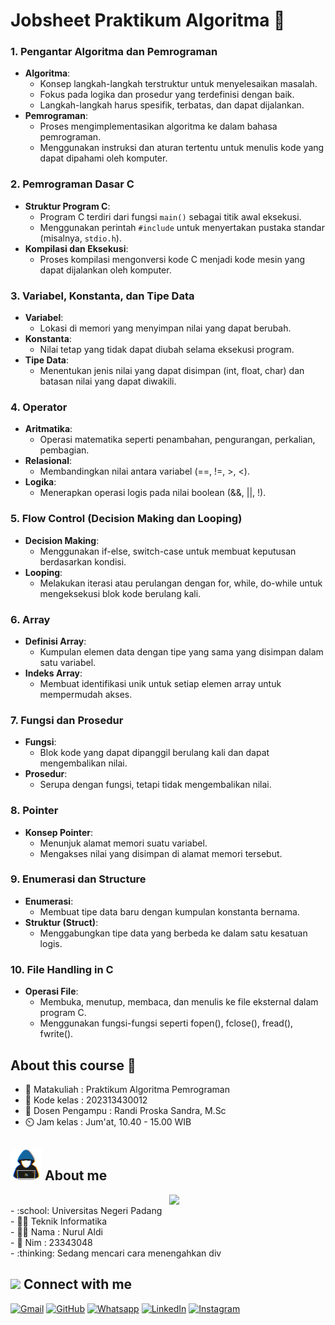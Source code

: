 # Jobsheet Praktikum Algoritma 📜
### 1. Pengantar Algoritma dan Pemrograman
- **Algoritma**:
  - Konsep langkah-langkah terstruktur untuk menyelesaikan masalah.
  - Fokus pada logika dan prosedur yang terdefinisi dengan baik.
  - Langkah-langkah harus spesifik, terbatas, dan dapat dijalankan.
- **Pemrograman**:
  - Proses mengimplementasikan algoritma ke dalam bahasa pemrograman.
  - Menggunakan instruksi dan aturan tertentu untuk menulis kode yang dapat dipahami oleh komputer.

### 2. Pemrograman Dasar C
- **Struktur Program C**:
  - Program C terdiri dari fungsi `main()` sebagai titik awal eksekusi.
  - Menggunakan perintah `#include` untuk menyertakan pustaka standar (misalnya, `stdio.h`).
- **Kompilasi dan Eksekusi**:
  - Proses kompilasi mengonversi kode C menjadi kode mesin yang dapat dijalankan oleh komputer.

### 3. Variabel, Konstanta, dan Tipe Data
- **Variabel**:
  - Lokasi di memori yang menyimpan nilai yang dapat berubah.
- **Konstanta**:
  - Nilai tetap yang tidak dapat diubah selama eksekusi program.
- **Tipe Data**:
  - Menentukan jenis nilai yang dapat disimpan (int, float, char) dan batasan nilai yang dapat diwakili.

### 4. Operator
- **Aritmatika**:
  - Operasi matematika seperti penambahan, pengurangan, perkalian, pembagian.
- **Relasional**:
  - Membandingkan nilai antara variabel (==, !=, >, <).
- **Logika**:
  - Menerapkan operasi logis pada nilai boolean (&&, ||, !).

### 5. Flow Control (Decision Making dan Looping)
- **Decision Making**:
  - Menggunakan if-else, switch-case untuk membuat keputusan berdasarkan kondisi.
- **Looping**:
  - Melakukan iterasi atau perulangan dengan for, while, do-while untuk mengeksekusi blok kode berulang kali.

### 6. Array
- **Definisi Array**:
  - Kumpulan elemen data dengan tipe yang sama yang disimpan dalam satu variabel.
- **Indeks Array**:
  - Membuat identifikasi unik untuk setiap elemen array untuk mempermudah akses.

### 7. Fungsi dan Prosedur
- **Fungsi**:
  - Blok kode yang dapat dipanggil berulang kali dan dapat mengembalikan nilai.
- **Prosedur**:
  - Serupa dengan fungsi, tetapi tidak mengembalikan nilai.

### 8. Pointer
- **Konsep Pointer**:
  - Menunjuk alamat memori suatu variabel.
  - Mengakses nilai yang disimpan di alamat memori tersebut.

### 9. Enumerasi dan Structure
- **Enumerasi**:
  - Membuat tipe data baru dengan kumpulan konstanta bernama.
- **Struktur (Struct)**:
  - Menggabungkan tipe data yang berbeda ke dalam satu kesatuan logis.

### 10. File Handling in C
- **Operasi File**:
  - Membuka, menutup, membaca, dan menulis ke file eksternal dalam program C.
  - Menggunakan fungsi-fungsi seperti fopen(), fclose(), fread(), fwrite().
 
## About this course 📝
- 🎨 Matakuliah : Praktikum Algoritma Pemrograman
- 📑 Kode kelas : 202313430012
- 🤵 Dosen Pengampu : Randi Proska Sandra, M.Sc
- ⏲️ Jam kelas : Jum'at, 10.40 - 15.00 WIB

## <picture><img src = "https://github.com/0xAbdulKhalid/0xAbdulKhalid/raw/main/assets/mdImages/about_me.gif" width = 50px></picture> **About me**

<picture> <img align="right" src="https://github.com/7oSkaaa/7oSkaaa/blob/main/Images/Right_Side.gif?raw=true" width = 250px></picture>

<br>
- :school: Universitas Negeri Padang <br>
- 👨‍💻 Teknik Informatika <br>
- 👨‍🎓 Nama : Nurul Aldi <br>
- 📆 Nim : 23343048 <br>
- :thinking: Sedang mencari cara menengahkan div
<br>

  ## <picture> <img src="https://github.com/7oSkaaa/7oSkaaa/blob/main/Images/Connect-with-me.gif?raw=true" width="100px"> </picture> Connect with me
<p>
	<a href="mailto:aldiprm48@gmail.com"><img img src="https://img.shields.io/badge/gmail-%23EA4335.svg?style=plastic&logo=gmail&logoColor=white" alt="Gmail"/></a>
	<a href="https://github.com/NurulAldi"><img src="https://img.shields.io/badge/github-%23181717.svg?style=plastic&logo=github&logoColor=white" alt="GitHub"/></a>
	<a href="https://wa.me/081282304058"><img src="https://img.shields.io/badge/whatsapp-%2325D366.svg?style=plastic&logo=whatsapp&logoColor=white" alt="Whatsapp"/></a>
	<a href="https://www.linkedin.com/in/nurul-aldi-60b072265/"><img src="https://img.shields.io/badge/linkedin-%230A66C2.svg?style=plastic&logo=linkedin&logoColor=white" alt="LinkedIn"/></a>
	<a href="https://www.instagram.com/aldiiii102/?hl=en"><img src="https://img.shields.io/badge/instagram-%23E4405F.svg?style=plastic&logo=instagram&logoColor=white" alt="Instagram"/></a>
</p>
